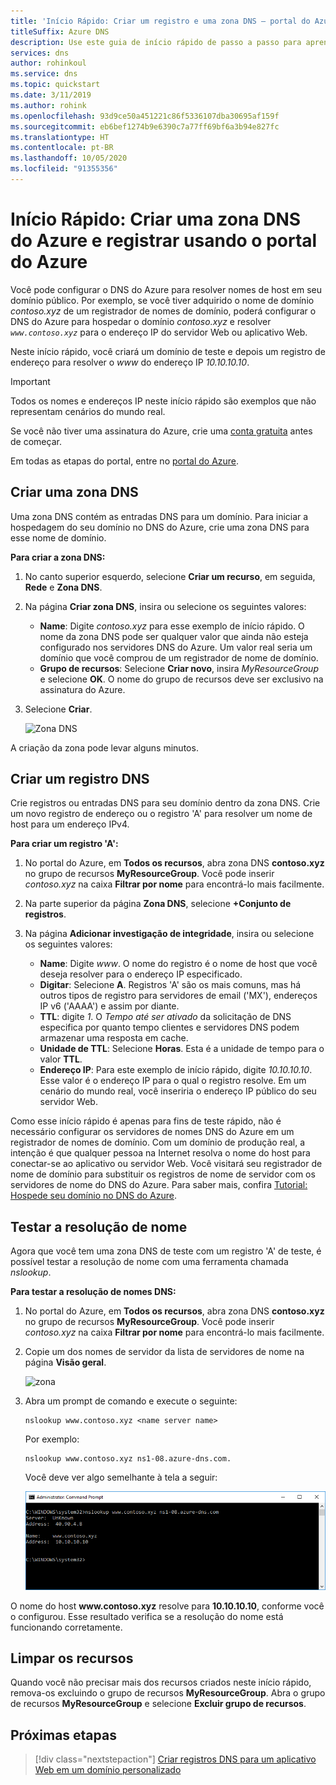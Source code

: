 ```yaml
---
title: 'Início Rápido: Criar um registro e uma zona DNS – portal do Azure'
titleSuffix: Azure DNS
description: Use este guia de início rápido de passo a passo para aprender a criar uma zona DNS do Azure e registrar-se usando o portal do Azure.
services: dns
author: rohinkoul
ms.service: dns
ms.topic: quickstart
ms.date: 3/11/2019
ms.author: rohink
ms.openlocfilehash: 93d9ce50a451221c86f5336107dba30695af159f
ms.sourcegitcommit: eb6bef1274b9e6390c7a77ff69bf6a3b94e827fc
ms.translationtype: HT
ms.contentlocale: pt-BR
ms.lasthandoff: 10/05/2020
ms.locfileid: "91355356"
---
```

# <a name="quickstart-create-an-azure-dns-zone-and-record-using-the-azure-portal"></a>Início Rápido: Criar uma zona DNS do Azure e registrar usando o portal do Azure

Você pode configurar o DNS do Azure para resolver nomes de host em seu domínio público. Por exemplo, se você tiver adquirido o nome de domínio *contoso.xyz* de um registrador de nomes de domínio, poderá configurar o DNS do Azure para hospedar o domínio *contoso.xyz* e resolver *`www.contoso.xyz`* para o endereço IP do servidor Web ou aplicativo Web.

Neste início rápido, você criará um domínio de teste e depois um registro de endereço para resolver o *www* do endereço IP *10.10.10.10*.

>[!IMPORTANT]
>Todos os nomes e endereços IP neste início rápido são exemplos que não representam cenários do mundo real.

<!---
You can also perform these steps using [Azure PowerShell](dns-getstarted-powershell.md) or the cross-platform [Azure CLI](dns-getstarted-cli.md).
--->

Se você não tiver uma assinatura do Azure, crie uma [conta gratuita](https://azure.microsoft.com/free/?WT.mc_id=A261C142F) antes de começar.

Em todas as etapas do portal, entre no [portal do Azure](https://portal.azure.com).

## <a name="create-a-dns-zone"></a>Criar uma zona DNS

Uma zona DNS contém as entradas DNS para um domínio. Para iniciar a hospedagem do seu domínio no DNS do Azure, crie uma zona DNS para esse nome de domínio. 

**Para criar a zona DNS:**

1. No canto superior esquerdo, selecione **Criar um recurso**, em seguida, **Rede** e **Zona DNS**.

1. Na página **Criar zona DNS**, insira ou selecione os seguintes valores:

   - **Name**: Digite *contoso.xyz* para esse exemplo de início rápido. O nome da zona DNS pode ser qualquer valor que ainda não esteja configurado nos servidores DNS do Azure. Um valor real seria um domínio que você comprou de um registrador de nome de domínio.
   - **Grupo de recursos**: Selecione **Criar novo**, insira *MyResourceGroup* e selecione **OK**. O nome do grupo de recursos deve ser exclusivo na assinatura do Azure. 

1. Selecione **Criar**.

   ![Zona DNS](./media/dns-getstarted-portal/openzone650.png)

A criação da zona pode levar alguns minutos.

## <a name="create-a-dns-record"></a>Criar um registro DNS

Crie registros ou entradas DNS para seu domínio dentro da zona DNS. Crie um novo registro de endereço ou o registro 'A' para resolver um nome de host para um endereço IPv4.

**Para criar um registro 'A':**

1. No portal do Azure, em **Todos os recursos**, abra zona DNS **contoso.xyz** no grupo de recursos **MyResourceGroup**. Você pode inserir *contoso.xyz* na caixa **Filtrar por nome** para encontrá-lo mais facilmente.

1. Na parte superior da página **Zona DNS**, selecione **+Conjunto de registros**.

1. Na página **Adicionar investigação de integridade**, insira ou selecione os seguintes valores:

   - **Name**: Digite *www*. O nome do registro é o nome de host que você deseja resolver para o endereço IP especificado.
   - **Digitar**: Selecione **A**. Registros 'A' são os mais comuns, mas há outros tipos de registro para servidores de email ('MX'), endereços IP v6 ('AAAA') e assim por diante. 
   - **TTL**: digite *1*. O *Tempo até ser ativado* da solicitação de DNS especifica por quanto tempo clientes e servidores DNS podem armazenar uma resposta em cache.
   - **Unidade de TTL**: Selecione **Horas**. Esta é a unidade de tempo para o valor **TTL**. 
   - **Endereço IP**: Para este exemplo de início rápido, digite *10.10.10.10*. Esse valor é o endereço IP para o qual o registro resolve. Em um cenário do mundo real, você inseriria o endereço IP público do seu servidor Web.

Como esse início rápido é apenas para fins de teste rápido, não é necessário configurar os servidores de nomes DNS do Azure em um registrador de nomes de domínio. Com um domínio de produção real, a intenção é que qualquer pessoa na Internet resolva o nome do host para conectar-se ao aplicativo ou servidor Web. Você visitará seu registrador de nome de domínio para substituir os registros de nome de servidor com os servidores de nome do DNS do Azure. Para saber mais, confira [Tutorial: Hospede seu domínio no DNS do Azure](dns-delegate-domain-azure-dns.md#delegate-the-domain).

## <a name="test-the-name-resolution"></a>Testar a resolução de nome

Agora que você tem uma zona DNS de teste com um registro 'A' de teste, é possível testar a resolução de nome com uma ferramenta chamada *nslookup*. 

**Para testar a resolução de nomes DNS:**

1. No portal do Azure, em **Todos os recursos**, abra zona DNS **contoso.xyz** no grupo de recursos **MyResourceGroup**. Você pode inserir *contoso.xyz* na caixa **Filtrar por nome** para encontrá-lo mais facilmente.

1. Copie um dos nomes de servidor da lista de servidores de nome na página **Visão geral**. 

   ![zona](./media/dns-getstarted-portal/viewzonens500.png)

1. Abra um prompt de comando e execute o seguinte:

   ```
   nslookup www.contoso.xyz <name server name>
   ```

   Por exemplo: 

   ```
   nslookup www.contoso.xyz ns1-08.azure-dns.com.
   ```

   Você deve ver algo semelhante à tela a seguir:

   ![A captura de tela mostra uma janela do prompt de comando com um comando de pesquisa de NS e valores para Servidor, Endereço, Nome e Endereço.](media/dns-getstarted-portal/nslookup.PNG)

O nome do host **www\.contoso.xyz** resolve para **10.10.10.10**, conforme você o configurou. Esse resultado verifica se a resolução do nome está funcionando corretamente. 

## <a name="clean-up-resources"></a>Limpar os recursos

Quando você não precisar mais dos recursos criados neste início rápido, remova-os excluindo o grupo de recursos **MyResourceGroup**. Abra o grupo de recursos **MyResourceGroup** e selecione **Excluir grupo de recursos**.

## <a name="next-steps"></a>Próximas etapas

> [!div class="nextstepaction"]
> [Criar registros DNS para um aplicativo Web em um domínio personalizado](./dns-web-sites-custom-domain.md)